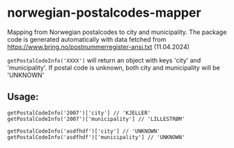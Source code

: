 # norwegian-postalcodes-mapper
Mapping from Norwegian postalcodes to city and municipality. The package code is generated automatically with data fetched from https://www.bring.no/postnummerregister-ansi.txt (11.04.2024)

```getPostalCodeInfo('XXXX')``` will return an object with keys 'city' and 'municipality'. If postal code is unknown, both city and municipality will be 'UNKNOWN'

## Usage:
```
getPostalCodeInfo('2007')['city'] // 'KJELLER'
getPostalCodeInfo('2007')['municipality'] // 'LILLESTRØM'

getPostalCodeInfo('asdfhdf')['city'] // 'UNKNOWN'
getPostalCodeInfo('asdfhdf')['municipality'] // 'UNKNOWN'
```


